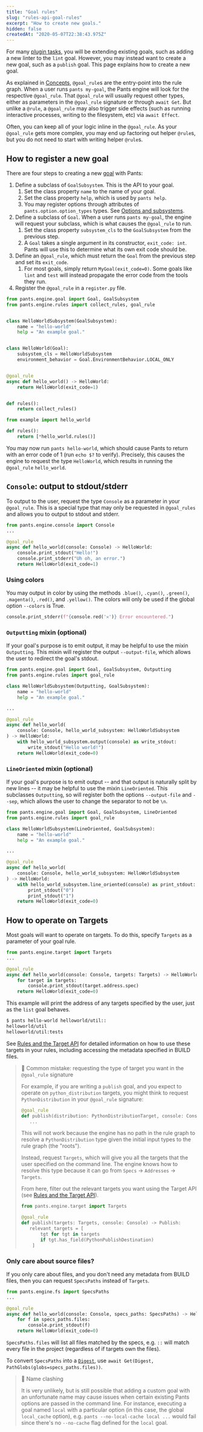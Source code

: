 ```yaml
---
title: "Goal rules"
slug: "rules-api-goal-rules"
excerpt: "How to create new goals."
hidden: false
createdAt: "2020-05-07T22:38:43.975Z"
---
```


For many [plugin tasks](doc:common-plugin-tasks), you will be extending existing goals, such as adding a new linter to the `lint` goal. However, you may instead want to create a new goal, such as a `publish` goal. This page explains how to create a new goal.

As explained in [Concepts](doc:rules-api-concepts), `@goal_rule`s are the entry-point into the rule graph. When a user runs `pants my-goal`, the Pants engine will look for the respective `@goal_rule`. That `@goal_rule` will usually request other types, either as parameters in the `@goal_rule` signature or through `await Get`. But unlike a `@rule`, a `@goal_rule` may also trigger side effects (such as running interactive processes, writing to the filesystem, etc) via `await Effect`.

Often, you can keep all of your logic inline in the `@goal_rule`. As your `@goal_rule` gets more complex, you may end up factoring out helper `@rule`s, but you do not need to start with writing helper `@rule`s.

## How to register a new goal

There are four steps to creating a new [goal](doc:goals) with Pants:

1. Define a subclass of `GoalSubsystem`. This is the API to your goal.
   1. Set the class property `name` to the name of your goal.
   2. Set the class property `help`, which is used by `pants help`.
   3. You may register options through attributes of `pants.option.option_types` types. See [Options and subsystems](doc:rules-api-subsystems).
2. Define a subclass of `Goal`. When a user runs `pants my-goal`, the engine will request your subclass, which is what causes the `@goal_rule` to run.
   1. Set the class property `subsystem_cls` to the `GoalSubsystem` from the previous step.
   2. A `Goal` takes a single argument in its constructor, `exit_code: int`. Pants will use this to determine what its own exit code should be.
3. Define an `@goal_rule`, which must return the `Goal` from the previous step and set its `exit_code`.
   1. For most goals, simply return `MyGoal(exit_code=0)`. Some goals like `lint` and `test` will instead propagate the error code from the tools they run.
4. Register the `@goal_rule` in a `register.py` file.

```python pants-plugins/example/hello_world.py
from pants.engine.goal import Goal, GoalSubsystem
from pants.engine.rules import collect_rules, goal_rule


class HelloWorldSubsystem(GoalSubsystem):
    name = "hello-world"
    help = "An example goal."


class HelloWorld(Goal):
    subsystem_cls = HelloWorldSubsystem
    environment_behavior = Goal.EnvironmentBehavior.LOCAL_ONLY


@goal_rule
async def hello_world() -> HelloWorld:
    return HelloWorld(exit_code=1)


def rules():
    return collect_rules()
```

```python pants-plugins/example/register.py
from example import hello_world

def rules():
    return [*hello_world.rules()]
```

You may now run `pants hello-world`, which should cause Pants to return with an error code of 1 (run `echo $?` to verify). Precisely, this causes the engine to request the type `HelloWorld`, which results in running the `@goal_rule` `hello_world`.

## `Console`: output to stdout/stderr

To output to the user, request the type `Console` as a parameter in your `@goal_rule`. This is a special type that may only be requested in `@goal_rules` and allows you to output to stdout and stderr.

```python
from pants.engine.console import Console
...

@goal_rule
async def hello_world(console: Console) -> HelloWorld:
    console.print_stdout("Hello!")
    console.print_stderr("Uh oh, an error.")
    return HelloWorld(exit_code=1)
```

### Using colors

You may output in color by using the methods `.blue()`, `.cyan()`, `.green()`, `.magenta()`, `.red()`, and `.yellow()`. The colors will only be used if the global option `--colors` is True.

```python
console.print_stderr(f"{console.red('𐄂')} Error encountered.")
```

### `Outputting` mixin (optional)

If your goal's purpose is to emit output, it may be helpful to use the mixin `Outputting`. This mixin will register the output `--output-file`, which allows the user to redirect the goal's stdout.

```python
from pants.engine.goal import Goal, GoalSubsystem, Outputting
from pants.engine.rules import goal_rule

class HelloWorldSubsystem(Outputting, GoalSubsystem):
    name = "hello-world"
    help = "An example goal."

...

@goal_rule
async def hello_world(
    console: Console, hello_world_subsystem: HelloWorldSubsystem
) -> HelloWorld:
    with hello_world_subsystem.output(console) as write_stdout:
        write_stdout("Hello world!")
    return HelloWorld(exit_code=0)
```

### `LineOriented` mixin (optional)

If your goal's purpose is to emit output -- and that output is naturally split by new lines -- it may be helpful to use the mixin `LineOriented`. This subclasses `Outputting`, so will register both the options `--output-file` and `--sep`, which allows the user to change the separator to not be `\n`.

```python
from pants.engine.goal import Goal, GoalSubsystem, LineOriented
from pants.engine.rules import goal_rule

class HelloWorldSubsystem(LineOriented, GoalSubsystem):
    name = "hello-world"
    help = "An example goal."

...

@goal_rule
async def hello_world(
    console: Console, hello_world_subsystem: HelloWorldSubsystem
) -> HelloWorld:
    with hello_world_subsystem.line_oriented(console) as print_stdout:
        print_stdout("0")
        print_stdout("1")
    return HelloWorld(exit_code=0)
```

## How to operate on Targets

Most goals will want to operate on targets. To do this, specify `Targets` as a parameter of your goal rule.

```python
from pants.engine.target import Targets
...

@goal_rule
async def hello_world(console: Console, targets: Targets) -> HelloWorld:
    for target in targets:
        console.print_stdout(target.address.spec)
    return HelloWorld(exit_code=0)
```

This example will print the address of any targets specified by the user, just as the `list` goal behaves.

```bash
$ pants hello-world helloworld/util::
helloworld/util
helloworld/util:tests
```

See [Rules and the Target API](doc:rules-api-and-target-api) for detailed information on how to use these targets in your rules, including accessing the metadata specified in BUILD files.

> 🚧 Common mistake: requesting the type of target you want in the `@goal_rule` signature
>
> For example, if you are writing a `publish` goal, and you expect to operate on `python_distribution` targets, you might think to request `PythonDistribution` in your `@goal_rule` signature:
>
> ```python
> @goal_rule
> def publish(distribution: PythonDistributionTarget, console: Console) -> Publish:
>    ...
> ```
>
> This will not work because the engine has no path in the rule graph to resolve a `PythonDistribution` type given the initial input types to the rule graph (the "roots").
>
> Instead, request `Targets`, which will give you all the targets that the user specified on the command line. The engine knows how to resolve this type because it can go from `Specs` -> `Addresses` -> `Targets`.
>
> From here, filter out the relevant targets you want using the Target API (see [Rules and the Target API](doc:rules-api-and-target-api)).
>
> ```python
> from pants.engine.target import Targets
>
> @goal_rule
> def publish(targets: Targets, console: Console) -> Publish:
>    relevant_targets = [
>        tgt for tgt in targets
>        if tgt.has_field(PythonPublishDestination)
>     ]
> ```

### Only care about source files?

If you only care about files, and you don't need any metadata from BUILD files, then you can request `SpecsPaths` instead of `Targets`.

```python
from pants.engine.fs import SpecsPaths
...

@goal_rule
async def hello_world(console: Console, specs_paths: SpecsPaths) -> HelloWorld:
    for f in specs_paths.files:
        console.print_stdout(f)
    return HelloWorld(exit_code=0)
```

`SpecsPaths.files` will list all files matched by the specs, e.g. `::` will match every file in the project (regardless of if targets own the files).

To convert `SpecsPaths` into a [`Digest`](doc:rules-api-file-system), use `await Get(Digest, PathGlobs(globs=specs_paths.files))`.

> 📘 Name clashing
>
> It is very unlikely, but is still possible that adding a custom goal with an unfortunate name may cause issues when certain existing Pants options are passed in the command line. For instance, executing a goal named `local` with a particular option (in this case, the global `local_cache` option), e.g. `pants --no-local-cache local ...` would fail since there's no `--no-cache` flag defined for the `local` goal.
